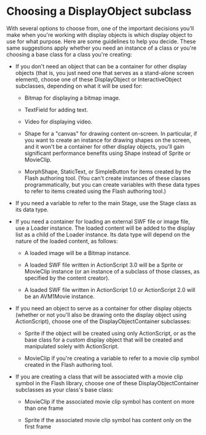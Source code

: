 # Choosing a DisplayObject subclass

With several options to choose from, one of the important decisions you'll make
when you're working with display objects is which display object to use for what
purpose. Here are some guidelines to help you decide. These same suggestions
apply whether you need an instance of a class or you're choosing a base class
for a class you're creating:

- If you don't need an object that can be a container for other display objects
  (that is, you just need one that serves as a stand-alone screen element),
  choose one of these DisplayObject or InteractiveObject subclasses, depending
  on what it will be used for:

  - Bitmap for displaying a bitmap image.

  - TextField for adding text.

  - Video for displaying video.

  - Shape for a "canvas" for drawing content on-screen. In particular, if you
    want to create an instance for drawing shapes on the screen, and it won't be
    a container for other display objects, you'll gain significant performance
    benefits using Shape instead of Sprite or MovieClip.

  - MorphShape, StaticText, or SimpleButton for items created by the Flash
    authoring tool. (You can't create instances of these classes
    programmatically, but you can create variables with these data types to
    refer to items created using the Flash authoring tool.)

- If you need a variable to refer to the main Stage, use the Stage class as its
  data type.

- If you need a container for loading an external SWF file or image file, use a
  Loader instance. The loaded content will be added to the display list as a
  child of the Loader instance. Its data type will depend on the nature of the
  loaded content, as follows:

  - A loaded image will be a Bitmap instance.

  - A loaded SWF file written in ActionScript 3.0 will be a Sprite or MovieClip
    instance (or an instance of a subclass of those classes, as specified by the
    content creator).

  - A loaded SWF file written in ActionScript 1.0 or ActionScript 2.0 will be an
    AVM1Movie instance.

- If you need an object to serve as a container for other display objects
  (whether or not you'll also be drawing onto the display object using
  ActionScript), choose one of the DisplayObjectContainer subclasses:

  - Sprite if the object will be created using only ActionScript, or as the base
    class for a custom display object that will be created and manipulated
    solely with ActionScript.

  - MovieClip if you're creating a variable to refer to a movie clip symbol
    created in the Flash authoring tool.

- If you are creating a class that will be associated with a movie clip symbol
  in the Flash library, choose one of these DisplayObjectContainer subclasses as
  your class's base class:

  - MovieClip if the associated movie clip symbol has content on more than one
    frame

  - Sprite if the associated movie clip symbol has content only on the first
    frame
